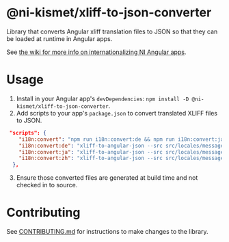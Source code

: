 # @ni-kismet/xliff-to-json-converter

Library that converts Angular xliff translation files to JSON so that they can be loaded at runtime in Angular apps.

See [the wiki for more info on internationalizing NI Angular apps](https://dev.azure.com/ni/DevCentral/_wiki/wikis/AppCentral.wiki/6636/Internationalization-(Angular)).

# Usage

1. Install in your Angular app's `devDependencies`: `npm install -D @ni-kismet/xliff-to-json-converter`.
2. Add scripts to your app's `package.json` to convert translated XLIFF files to JSON.
```json
 "scripts": {
    "i18n:convert": "npm run i18n:convert:de && npm run i18n:convert:ja && npm run i18n:convert:zh",
    "i18n:convert:de": "xliff-to-angular-json --src src/locales/messages.de.xlf --dst src/locales/messages.de.json",
    "i18n:convert:ja": "xliff-to-angular-json --src src/locales/messages.ja.xlf --dst src/locales/messages.ja.json",
    "i18n:convert:zh": "xliff-to-angular-json --src src/locales/messages.zh.xlf --dst src/locales/messages.zh.json",
  },
```

3. Ensure those converted files are generated at build time and not checked in to source.

# Contributing

See [CONTRIBUTING.md](./CONTRIBUTING.md) for instructions to make changes to the library.
